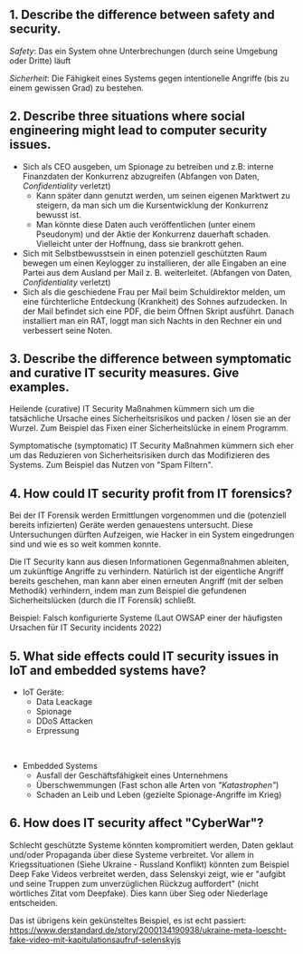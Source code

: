 ## 1. Describe the difference between safety and security.

*Safety*: Das ein System ohne Unterbrechungen (durch seine Umgebung oder Dritte) läuft

*Sicherheit*: Die Fähigkeit eines Systems gegen intentionelle Angriffe (bis zu einem gewissen Grad) zu bestehen.

## 2. Describe three situations where social engineering might lead to computer security issues.
- Sich als CEO ausgeben, um Spionage zu betreiben und z.B: interne Finanzdaten der Konkurrenz abzugreifen (Abfangen von Daten, *Confidentiality* verletzt)
	- Kann später dann genutzt werden, um seinen eigenen Marktwert zu steigern, da man sich um die Kursentwicklung der Konkurrenz bewusst ist.
	- Man könnte diese Daten auch veröffentlichen (unter einem Pseudonym) und der Aktie der Konkurrenz dauerhaft schaden. Vielleicht unter der Hoffnung, dass sie brankrott gehen.
- Sich mit Selbstbewusstsein in einen potenziell geschützten Raum bewegen um einen Keylogger zu installieren, der alle Eingaben an eine Partei aus dem Ausland per Mail z. B. weiterleitet. (Abfangen von Daten, *Confidentiality* verletzt)
- Sich als die geschiedene Frau per Mail beim Schuldirektor melden, um eine fürchterliche Entdeckung (Krankheit) des Sohnes aufzudecken. In der Mail befindet sich eine PDF, die beim Öffnen Skript ausführt. Danach installiert man ein RAT, loggt man sich Nachts in den Rechner ein und verbessert seine Noten.

## 3. Describe the difference between symptomatic and curative IT security measures. Give examples.
Heilende (curative) IT Security Maßnahmen kümmern sich um die tatsächliche Ursache eines Sicherheitsrisikos und packen / lösen sie an der Wurzel. Zum Beispiel das Fixen einer Sicherheitslücke in einem Programm.

Symptomatische (symptomatic) IT Security Maßnahmen kümmern sich eher um das Reduzieren von Sicherheitsrisiken durch das Modifizieren des Systems. Zum Beispiel das Nutzen von "Spam Filtern".

## 4. How could IT security profit from IT forensics?
Bei der IT Forensik werden Ermittlungen vorgenommen und die (potenziell bereits infizierten) Geräte werden genauestens untersucht. Diese Untersuchungen dürften Aufzeigen, wie Hacker in ein System eingedrungen sind und wie es so weit kommen konnte.

Die IT Security kann aus diesen Informationen Gegenmaßnahmen ableiten, um zukünftige Angriffe zu verhindern. Natürlich ist der eigentliche Angriff bereits geschehen, man kann aber einen erneuten Angriff (mit der selben Methodik) verhindern, indem man zum Beispiel die gefundenen Sicherheitslücken (durch die IT Forensik) schließt.

Beispiel: Falsch konfigurierte Systeme (Laut OWSAP einer der häufigsten Ursachen für IT Security incidents 2022)

## 5. What side effects could IT security issues in IoT and embedded systems have?
- IoT Geräte:
	- Data Leackage
	- Spionage
	- DDoS Attacken
	- Erpressung
<br>

- Embedded Systems
	- Ausfall der Geschäftsfähigkeit eines Unternehmens
	- Überschwemmungen (Fast schon alle Arten von *"Katastrophen"*)
	- Schaden an Leib und Leben (gezielte Spionage-Angriffe im Krieg)

## 6. How does IT security affect "CyberWar"?
Schlecht geschützte Systeme könnten kompromitiert werden, Daten geklaut und/oder Propaganda über diese Systeme verbreitet. Vor allem in Kriegssituationen (Siehe Ukraine - Russland Konflikt) könnten zum Beispiel Deep Fake Videos verbreitet werden, dass Selenskyi zeigt, wie er "aufgibt und seine Truppen zum unverzüglichen Rückzug auffordert" (nicht wörtliches Zitat vom Deepfake). Dies kann über Sieg oder Niederlage entscheiden.

Das ist übrigens kein gekünsteltes Beispiel, es ist echt passiert: https://www.derstandard.de/story/2000134190938/ukraine-meta-loescht-fake-video-mit-kapitulationsaufruf-selenskyjs